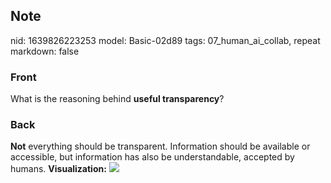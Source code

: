 ## Note
nid: 1639826223253
model: Basic-02d89
tags: 07_human_ai_collab, repeat
markdown: false

### Front
What is the reasoning behind <b>useful transparency</b>?

### Back
<b>Not</b> everything should be transparent. Information should be
available or accessible, but information has also be
understandable, accepted by humans. <b>Visualization:</b> <img src= 
"paste-85a8bd07121bee2bd0b49908d8c74766f0b3566c.jpg">
